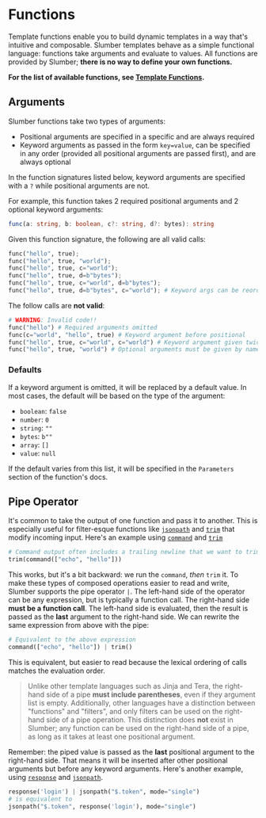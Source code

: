 # Functions

Template functions enable you to build dynamic templates in a way that's intuitive and composable. Slumber templates behave as a simple functional language: functions take arguments and evaluate to values. All functions are provided by Slumber; **there is no way to define your own functions.**

**For the list of available functions, see [Template Functions](../../api/template_functions.md).**

## Arguments

Slumber functions take two types of arguments:

- Positional arguments are specified in a specific and are always required
- Keyword arguments as passed in the form `key=value`, can be specified in any order (provided all positional arguments are passed first), and are always optional

In the function signatures listed below, keyword arguments are specified with a `?` while positional arguments are not.

For example, this function takes 2 required positional arguments and 2 optional keyword arguments:

```typescript
func(a: string, b: boolean, c?: string, d?: bytes): string
```

Given this function signature, the following are all valid calls:

```python
func("hello", true);
func("hello", true, "world");
func("hello", true, c="world");
func("hello", true, d=b"bytes");
func("hello", true, c="world", d=b"bytes");
func("hello", true, d=b"bytes", c="world"); # Keyword args can be reordered
```

The follow calls are **not valid**:

```python
# WARNING: Invalid code!!
func("hello") # Required arguments omitted
func(c="world", "hello", true) # Keyword argument before positional
func("hello", true, c="world", c="world") # Keyword argument given twice
func("hello", true, "world") # Optional arguments must be given by name
```

### Defaults

If a keyword argument is omitted, it will be replaced by a default value. In most cases, the default will be based on the type of the argument:

- `boolean`: `false`
- `number`: `0`
- `string`: `""`
- `bytes`: `b""`
- `array`: `[]`
- `value`: `null`

If the default varies from this list, it will be specified in the `Parameters` section of the function's docs.

## Pipe Operator

It's common to take the output of one function and pass it to another. This is especially useful for filter-esque functions like [`jsonpath`](../../api/template_functions.md#jsonpath) and [`trim`](../../api/template_functions.md#trim) that modify incoming input. Here's an example using [`command`](../../api/template_functions.md#command) and [`trim`](../../api/template_functions.md#trim)

```python
# Command output often includes a trailing newline that we want to trim away
trim(command(["echo", "hello"]))
```

This works, but it's a bit backward: we run the `command`, _then_ `trim` it. To make these types of composed operations easier to read and write, Slumber supports the pipe operator `|`. The left-hand side of the operator can be any expression, but is typically a function call. The right-hand side **must be a function call**. The left-hand side is evaluated, then the result is passed as the **last** argument to the right-hand side. We can rewrite the same expression from above with the pipe:

```python
# Equivalent to the above expression
command(["echo", "hello"]) | trim()
```

This is equivalent, but easier to read because the lexical ordering of calls matches the evaluation order.

> Unlike other template languages such as Jinja and Tera, the right-hand side of a pipe **must include parentheses**, even if they argument list is empty. Additionally, other languages have a distinction between "functions" and "filters", and only filters can be used on the right-hand side of a pipe operation. This distinction does **not** exist in Slumber; any function can be used on the right-hand side of a pipe, as long as it takes at least one positional argument.

Remember: the piped value is passed as the **last** positional argument to the right-hand side. That means it will be inserted after other positional arguments but before any keyword arguments. Here's another example, using [`response`](../../api/template_functions.md#response) and [`jsonpath`](../../api/template_functions.md#jsonpath).

```python
response('login') | jsonpath("$.token", mode="single")
# is equivalent to
jsonpath("$.token", response('login'), mode="single")
```
